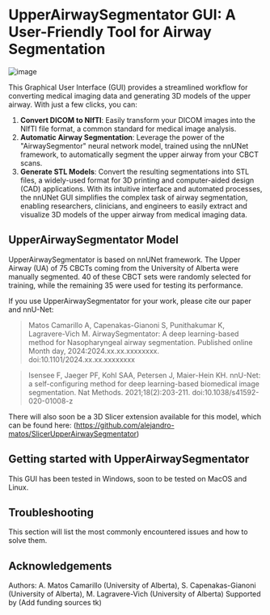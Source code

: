 # UpperAirwaySegmentator GUI: A User-Friendly Tool for Airway Segmentation
![image](https://github.com/alejandro-matos/AirwaySegmentatorGUI/assets/84166343/24214a16-b97b-44d5-a6ec-eaa5a7d0f241)

 This Graphical User Interface (GUI) provides a streamlined workflow for converting medical imaging data and generating 3D models of the upper airway. With just a few clicks, you can: 
 1. **Convert DICOM to NIfTI**: Easily transform your DICOM images into the NIfTI file format, a common standard for medical image analysis.
 2. **Automatic Airway Segmentation**: Leverage the power of the "AirwaySegmentor" neural network model, trained using the nnUNet framework, to automatically segment the upper airway from your CBCT scans.
 3. **Generate STL Models**: Convert the resulting segmentations into STL files, a widely-used format for 3D printing and computer-aided design (CAD) applications. With its intuitive interface and automated processes, the nnUNet GUI simplifies the complex task of airway segmentation, enabling researchers, clinicians, and engineers to easily extract and visualize 3D models of the upper airway from medical imaging data.

## UpperAirwaySegmentator Model
UpperAirwaySegmentator is based on nnUNet framework. The Upper Airway (UA) of 75 CBCTs coming from the University of Alberta were manually segmented. 40 of these CBCT sets were randomly selected for training, while the remaining 35 were used for testing its performance.

If you use UpperAirwaySegmentator for your work, please cite our paper and nnU-Net:

> Matos Camarillo A, Capenakas-Gianoni S, Punithakumar K, Lagravere-Vich M. AirwaySegmentator: A deep learning-based method for Nasopharyngeal airway segmentation. Published online Month day, 2024:2024.xx.xx.xxxxxxxx. doi:10.1101/2024.xx.xx.xxxxxxxx

> Isensee F, Jaeger PF, Kohl SAA, Petersen J, Maier-Hein KH. nnU-Net: a self-configuring method for deep learning-based biomedical image segmentation. Nat Methods. 2021;18(2):203-211. doi:10.1038/s41592-020-01008-z

There will also soon be a 3D Slicer extension available for this model, which can be found here: (https://github.com/alejandro-matos/SlicerUpperAirwaySegmentator)

## Getting started with UpperAirwaySegmentator
This GUI has been tested in Windows, soon to be tested on MacOS and Linux.

<!--tk Will add a tutorial and images here-->

## Troubleshooting
This section will list the most commonly encountered issues and how to solve them.
<!--tk Add issues and how to solve them-->

## Acknowledgements
Authors: A. Matos Camarillo (University of Alberta), S. Capenakas-Gianoni (University of Alberta), M. Lagravere-Vich (University of Alberta)
Supported by (Add funding sources tk)
